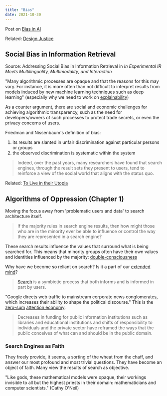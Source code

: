 ```yaml
---
title: "Bias"
date: 2021-10-30
---
```


Post on [Bias in AI](posts/bias-bug.md)

Related: [Design Justice](thoughts/books/design-justice.md)

## Social Bias in Information Retrieval
Source: Addressing Social Bias in Information Retrieval in *In Experimental IR Meets Multilinguality, Multimodality, and Interaction*

"Many algorithmic processes are opaque and that the reasons for this may vary. For instance, it is more often than not difficult to interpret results from models induced by new machine learning techniques such as deep learning" (especially why we need to work on [explainability](thoughts/explainability.md))

As a counter argument, there are social and economic challenges for achieving algorithmic transparency, such as the need for developers/owners of such processes to protect trade secrets, or even the privacy concerns of users.

Friedman and Nissenbaum's definition of bias:
1. its results are slanted in unfair discrimination against particular persons or groups
2. the observed discrimination is systematic within the system

> Indeed, over the past years, many researchers have found that search engines, through the result sets they present to users, tend to reinforce a view of the social world that aligns with the status quo.

Related: [To Live in their Utopia](thoughts/articles/to-live-in-their-utopia.md)

## Algorithms of Oppression (Chapter 1)
Moving the focus away from 'problematic users and data' to search architecture itself.

> If the majority rules in search engine results, then how might those who are in the minority ever be able to influence or control the way they are represented in a search engine?

These search results influence the values that surround what is being searched for. This means that minority groups often have their own values and identities influenced by the majority: [double-consciousness](thoughts/collections.md)

Why have we become so reliant on search? Is it a part of our [extended mind](thoughts/extended-mind.md)?

> [Search](thoughts/search.md) is a symbiotic process that both informs and is informed in part by users.  

"Google directs web traffic to mainstream corporate news conglomerates, which increases their ability to shape the political discourse." This is the [zero-sum](thoughts/zero-sum.md) [attention economy](thoughts/attention-economy.md).

> Decreases in funding for public information institutions such as libraries and educational institutions and shifts of responsibility to individuals and the private sector have reframed the ways that the public conceives of what can and should be in the public domain.  

### Search Engines as Faith
They freely provide, it seems, a sorting of the wheat from the chaff, and answer our most profound and most trivial questions. They have become an object of faith. Many view the results of search as objective.

"Like gods, these mathematical models were opaque, their workings invisible to all but the highest priests in their domain: mathematicians and computer scientists." (Cathy O'Neil) 

